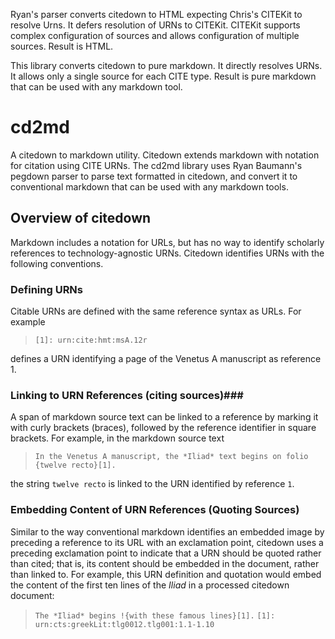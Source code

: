 Ryan's parser converts citedown to HTML expecting Chris's CITEKit to resolve Urns.  It defers resolution of URNs to CITEKit.  CITEKit supports complex configuration of sources and allows configuration of multiple sources.  Result is HTML.

This library converts citedown to pure markdown.  It directly resolves URNs.  It allows only a single source for each CITE type. Result is pure markdown that can be used with any markdown tool.

# cd2md #

A citedown to markdown utility.  Citedown extends markdown with notation for citation using CITE URNs.  The cd2md library uses Ryan Baumann's pegdown parser to parse text formatted in citedown, and convert it to conventional markdown that can be used with any markdown tools.


## Overview of citedown ##

Markdown includes a notation for URLs, but has no way to identify scholarly references to technology-agnostic URNs.  Citedown identifies URNs with the following conventions.

### Defining URNs ###

Citable URNs are defined with the same reference syntax as URLs.  For example

> `[1]: urn:cite:hmt:msA.12r`

defines a URN identifying a page of the Venetus A manuscript as reference 1.

### Linking to URN References (citing sources)###

A span of markdown source text can be linked to a reference by marking it with curly brackets (braces), followed by the reference identifier in square brackets.  For example, in the markdown source text

> `In the Venetus A manuscript, the *Iliad* text begins on folio {twelve recto}[1].`

the string `twelve recto` is linked to the URN identified by reference `1`.

### Embedding Content of URN References (Quoting Sources) ###

Similar to the way conventional markdown identifies an embedded image by preceding a reference to its URL with an exclamation point, citedown uses a preceding exclamation point to indicate that a URN should be quoted rather than cited;  that is, its content should be embedded in the document, rather than linked to.  For example, this URN definition and quotation would embed the content of the first ten lines of the *Iliad* in a processed citedown document:

> `The *Iliad* begins !{with these famous lines}[1].`
> `[1]: urn:cts:greekLit:tlg0012.tlg001:1.1-1.10`






